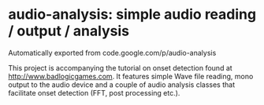 # audio-analysis: simple audio reading / output / analysis
Automatically exported from code.google.com/p/audio-analysis

This project is accompanying the tutorial on onset detection found at http://www.badlogicgames.com. 
It features simple Wave file reading, mono output to the audio device and a couple of audio analysis classes that facilitate onset detection (FFT, post processing etc.).

